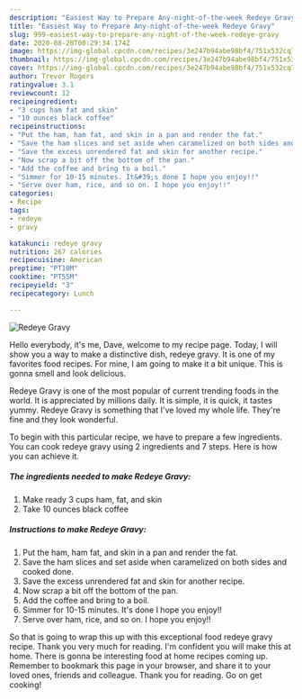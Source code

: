```yaml
---
description: "Easiest Way to Prepare Any-night-of-the-week Redeye Gravy"
title: "Easiest Way to Prepare Any-night-of-the-week Redeye Gravy"
slug: 999-easiest-way-to-prepare-any-night-of-the-week-redeye-gravy
date: 2020-08-20T00:29:34.174Z
image: https://img-global.cpcdn.com/recipes/3e247b94abe98bf4/751x532cq70/redeye-gravy-recipe-main-photo.jpg
thumbnail: https://img-global.cpcdn.com/recipes/3e247b94abe98bf4/751x532cq70/redeye-gravy-recipe-main-photo.jpg
cover: https://img-global.cpcdn.com/recipes/3e247b94abe98bf4/751x532cq70/redeye-gravy-recipe-main-photo.jpg
author: Trevor Rogers
ratingvalue: 3.1
reviewcount: 12
recipeingredient:
- "3 cups ham fat and skin"
- "10 ounces black coffee"
recipeinstructions:
- "Put the ham, ham fat, and skin in a pan and render the fat."
- "Save the ham slices and set aside when caramelized on both sides and cooked done."
- "Save the excess unrendered fat and skin for another recipe."
- "Now scrap a bit off the bottom of the pan."
- "Add the coffee and bring to a boil."
- "Simmer for 10-15 minutes. It&#39;s done I hope you enjoy!!"
- "Serve over ham, rice, and so on. I hope you enjoy!!"
categories:
- Recipe
tags:
- redeye
- gravy

katakunci: redeye gravy 
nutrition: 267 calories
recipecuisine: American
preptime: "PT10M"
cooktime: "PT55M"
recipeyield: "3"
recipecategory: Lunch

---
```



![Redeye Gravy](https://img-global.cpcdn.com/recipes/3e247b94abe98bf4/751x532cq70/redeye-gravy-recipe-main-photo.jpg)

Hello everybody, it's me, Dave, welcome to my recipe page. Today, I will show you a way to make a distinctive dish, redeye gravy. It is one of my favorites food recipes. For mine, I am going to make it a bit unique. This is gonna smell and look delicious.

Redeye Gravy is one of the most popular of current trending foods in the world. It is appreciated by millions daily. It is simple, it is quick, it tastes yummy. Redeye Gravy is something that I've loved my whole life. They're fine and they look wonderful.




To begin with this particular recipe, we have to prepare a few ingredients. You can cook redeye gravy using 2 ingredients and 7 steps. Here is how you can achieve it.

<!--inarticleads1-->

##### The ingredients needed to make Redeye Gravy:

1. Make ready 3 cups ham, fat, and skin
1. Take 10 ounces black coffee




<!--inarticleads2-->

##### Instructions to make Redeye Gravy:

1. Put the ham, ham fat, and skin in a pan and render the fat.
1. Save the ham slices and set aside when caramelized on both sides and cooked done.
1. Save the excess unrendered fat and skin for another recipe.
1. Now scrap a bit off the bottom of the pan.
1. Add the coffee and bring to a boil.
1. Simmer for 10-15 minutes. It&#39;s done I hope you enjoy!!
1. Serve over ham, rice, and so on. I hope you enjoy!!




So that is going to wrap this up with this exceptional food redeye gravy recipe. Thank you very much for reading. I'm confident you will make this at home. There is gonna be interesting food at home recipes coming up. Remember to bookmark this page in your browser, and share it to your loved ones, friends and colleague. Thank you for reading. Go on get cooking!
